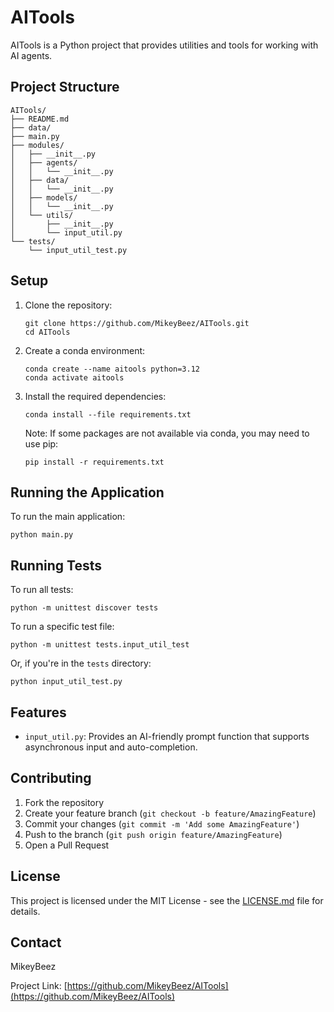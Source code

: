 # AITools

AITools is a Python project that provides utilities and tools for working with AI agents.

## Project Structure

```
AITools/
├── README.md
├── data/
├── main.py
├── modules/
│   ├── __init__.py
│   ├── agents/
│   │   └── __init__.py
│   ├── data/
│   │   └── __init__.py
│   ├── models/
│   │   └── __init__.py
│   └── utils/
│       ├── __init__.py
│       └── input_util.py
└── tests/
    └── input_util_test.py
```

## Setup

1. Clone the repository:

   ```
   git clone https://github.com/MikeyBeez/AITools.git
   cd AITools
   ```

2. Create a conda environment:

   ```
   conda create --name aitools python=3.12
   conda activate aitools
   ```

3. Install the required dependencies:

   ```
   conda install --file requirements.txt
   ```

   Note: If some packages are not available via conda, you may need to use pip:

   ```
   pip install -r requirements.txt
   ```

## Running the Application

To run the main application:

```
python main.py
```

## Running Tests

To run all tests:

```
python -m unittest discover tests
```

To run a specific test file:

```
python -m unittest tests.input_util_test
```

Or, if you're in the `tests` directory:

```
python input_util_test.py
```

## Features

- `input_util.py`: Provides an AI-friendly prompt function that supports asynchronous input and auto-completion.

## Contributing

1. Fork the repository
2. Create your feature branch (`git checkout -b feature/AmazingFeature`)
3. Commit your changes (`git commit -m 'Add some AmazingFeature'`)
4. Push to the branch (`git push origin feature/AmazingFeature`)
5. Open a Pull Request

## License

This project is licensed under the MIT License - see the [LICENSE.md](LICENSE.md) file for details.

## Contact

MikeyBeez

Project Link: [https://github.com/MikeyBeez/AITools](https://github.com/MikeyBeez/AITools)

